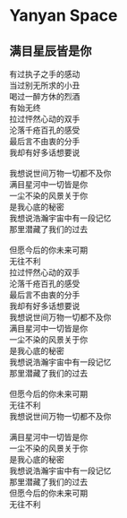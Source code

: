 # Yanyan Space
## 满目星辰皆是你<br>
有过执子之手的感动<br>
当过别无所求的小丑<br>
喝过一醉方休的烈酒<br>
有始无终<br>
拉过怦然心动的双手<br>
沦落千疮百孔的感受<br>
最后言不由衷的分手<br>
我却有好多话想要说<br><br>
我想说世间万物一切都不及你<br>
满目星河中一切皆是你<br>
一尘不染的风景关于你<br>
是我心底的秘密<br>
我想说浩瀚宇宙中有一段记忆<br>
那里潜藏了我们的过去<br><br>
但愿今后的你未来可期<br>
无往不利<br>
拉过怦然心动的双手<br>
沦落千疮百孔的感受<br>
最后言不由衷的分手<br>
我却有好多话想要说<br>
我想说世间万物一切都不及你<br>
满目星河中一切皆是你<br>
一尘不染的风景关于你<br>
是我心底的秘密<br>
我想说浩瀚宇宙中有一段记忆<br>
那里潜藏了我们的过去<br><br>
但愿今后的你未来可期<br>
无往不利<br>
我想说世间万物一切都不及你<br><br>
满目星河中一切皆是你<br>
一尘不染的风景关于你<br>
是我心底的秘密<br>
我想说浩瀚宇宙中有一段记忆<br>
那里潜藏了我们的过去<br>
但愿今后的你未来可期<br>
无往不利<br>
